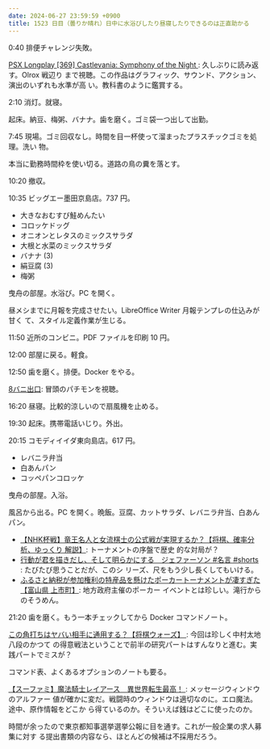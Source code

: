 ```yaml
---
date: 2024-06-27 23:59:59 +0900
title: 1523 日目（曇りか晴れ）日中に水浴びしたり昼寝したりできるのは正直助かる
---
```


0:40 排便チャレンジ失敗。

[PSX Longplay [369] Castlevania: Symphony of the Night
](https://www.youtube.com/watch?v=5HnhPNS0rqM): 久しぶりに読み返す。Olrox 戦辺り
まで視聴。この作品はグラフィック、サウンド、アクション、演出のいずれも水準が高
い。教科書のように鑑賞する。

2:10 消灯。就寝。

起床。納豆、梅粥、バナナ。歯を磨く。ゴミ袋一つ出して出勤。

7:45 現場。ゴミ回収なし。時間を目一杯使って溜まったプラスチックゴミを処理。洗い
物。

本当に勤務時間枠を使い切る。道路の鳥の糞を落とす。

10:20 撤収。

10:35 ビッグエー墨田京島店。737 円。

* 大きなおむすび鮭めんたい
* コロッケドッグ
* オニオンとレタスのミックスサラダ
* 大根と水菜のミックスサラダ
* バナナ (3)
* 絹豆腐 (3)
* 梅粥

曳舟の部屋。水浴び。PC を開く。

昼メシまでに月報を完成させたい。LibreOffice Writer 月報テンプレの仕込みが甘く
て、スタイル定義作業が生じる。

11:50 近所のコンビニ。PDF ファイルを印刷 10 円。

12:00 部屋に戻る。軽食。

12:50 歯を磨く。排便。Docker をやる。

[8バニ出口](https://www.youtube.com/watch?v=2Yz6X80iY-w): 冒頭のパチモンを視聴。

16:20 昼寝。比較的涼しいので扇風機を止める。

19:30 起床。携帯電話いじり。外出。

20:15 コモディイイダ東向島店。617 円。

* レバニラ弁当
* 白あんパン
* コッペパンコロッケ

曳舟の部屋。入浴。

風呂から出る。PC を開く。晩飯。豆腐、カットサラダ、レバニラ弁当、白あんパン。

* [【NHK杯戦】竜王名人と女流棋士の公式戦が実現するか？【将棋、確率分析、ゆっくり
  解説】](https://www.youtube.com/watch?v=iNkx4XI9tIw): トーナメントの序盤で歴史
  的な対局が？
* [行動が君を描きだし、そして明らかにする　ジェファーソン #名言 #shorts
  ](https://www.youtube.com/watch?v=y_FSnvcWqMQ): たびたび思うことだが、このシ
  リーズ、尺をもう少し長くしてもいける。
* [ふるさと納税が参加権利の特産品を懸けたポーカートーナメントが凄すぎた【富山県
  上市町】](https://www.youtube.com/watch?v=-poaRrhjfkw): 地方政府主催のポーカー
  イベントとは珍しい。滝行からのそうめん。

21:20 歯を磨く。もう一本チェックしてから Docker コマンドノート。

[この角打ちはヤバい相手に通用する？【将棋ウォーズ】
](https://www.youtube.com/watch?v=QdONKbd3JuY): 今回は珍しく中村太地八段のかつて
の得意戦法ということで前半の研究パートはすんなりと進む。実践パートでミスが？

コマンド表、よくあるオプションのノートも要る。

[【スーファミ】魔法騎士レイアース　異世界転生最高！
](https://www.youtube.com/watch?v=LsaavW9T14Q): メッセージウィンドウのアルファー
値が確かに変だ。戦闘時のウィンドウは適切なのに。エロ魔法。途中、原作情報をどこか
ら得ているのか。そういえば銭はどこに使ったのか。

時間が余ったので東京都知事選挙選挙公報に目を通す。これが一般企業の求人募集に対す
る提出書類の内容なら、ほとんどの候補は不採用だろう。
